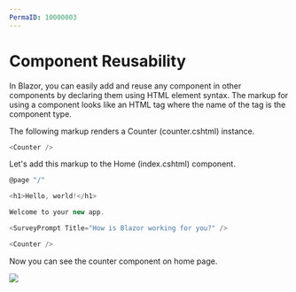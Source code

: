 ```yaml
---
PermaID: 10000003
---
```


# Component Reusability

In Blazor, you can easily add and reuse any component in other components by declaring them using HTML element syntax. The markup for using a component looks like an HTML tag where the name of the tag is the component type.

The following markup renders a Counter (counter.cshtml) instance.

```csharp
<Counter />
```

Let's add this markup to the Home (index.cshtml) component.

```csharp
@page "/"

<h1>Hello, world!</h1>

Welcome to your new app.

<SurveyPrompt Title="How is Blazor working for you?" />

<Counter />
```

Now you can see the counter component on home page.

<img src="images/component-reusability.png">
